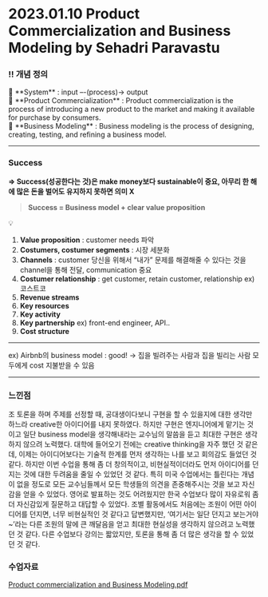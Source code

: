 # 2023.01.10 Product Commercialization and Business Modeling by Sehadri Paravastu

### ‼ 개념 정의

<aside>
📌 **System** : input –-(process)-> output

</aside>

<aside>
📌 **Product Commercialization** : Product commercialization is the process of introducing a new product to the market and making it available for purchase by consumers.

</aside>

<aside>
📌 **Business Modeling** : Business modeling is the process of designing, creating, testing, and refining a business model.

</aside>

---

### Success

**⇒ Success(성공한다는 것)은 make money보다 sustainable이 중요, 아무리 한 해에 많은 돈을 벌어도 유지하지 못하면 의미 X**

> **Success = Business model + clear value proposition**
> 

<aside>
💡 <Key elements>

1. **Value proposition** : customer needs 파악
2. **Costumers, costumer segments** : 시장 세분화
3. **Channels** : customer 당신을 위해서 “내가” 문제를 해결해줄 수 있다는 것을 channel을 통해 전달, communication 중요
4. **Costumer relationship** : get customer, retain customer, relationship ex) 코스트코
5. **Revenue streams**
6. **Key resources**
7. **Key activity**
8. **Key partnership** ex) front-end engineer, API..
9. **Cost structure**

---

ex)  Airbnb의 business model : good! -> 집을 빌려주는 사람과 집을 빌리는 사람 모두에게 cost 지불받을 수 있음

</aside>

---

### 느낀점

조 토론을 하며 주제를 선정할 때, 공대생이다보니 구현을 할 수 있을지에 대한 생각만 하느라 creative한 아이디어를 내지 못하였다. 하지만 구현은 엔지니어에게 맡기는 것이고 일단 business model을 생각해내라는 교수님의 말씀을 듣고 최대한 구현은 생각하지 않으려 노력했다. 대학에 들어오기 전에는 creative thinking을 자주 했던 것 같은데, 이제는 아이디어보다는 기술적 한계를 먼저 생각하는 나를 보고 회의감도 들었던 것 같다. 하지만 이번 수업을 통해 좀 더 창의적이고, 비현실적이더라도 먼저 아이디어를 던지는 것에 대한 두려움을 줄일 수 있었던 것 같다. 특히 미국 수업에서는 틀린다는 개념이 없을 정도로 모든 교수님들께서 모든 학생들의 의견을 존중해주시는 것을 보고 자신감을 얻을 수 있었다. 영어로 발표하는 것도 어려웠지만 한국 수업보다 많이 자유로워 좀 더 자신감있게 질문하고 대답할 수 있었다. 조별 활동에서도 처음에는 조원이 어떤 아이디어를 던지면, 너무 비현실적인 것 같다고 답변했지만, ‘여기서는 일단 던지고 보는거야~’라는 다른 조원의 말에 큰 깨달음을 얻고 최대한 현실성을 생각하지 않으려고 노력했던 것 같다. 다른 수업보다 강의는 짧았지만, 토론을 통해 좀 더 많은 생각을 할 수 있었던 것 같다.

### 수업자료

[Product commercialization and Business Modeling.pdf](2023%2001%2010%20Product%20Commercialization%20and%20Business%20%20f30b6b3234624d3baa82fd568713907f/Product_commercialization_and_Business_Modeling.pdf)